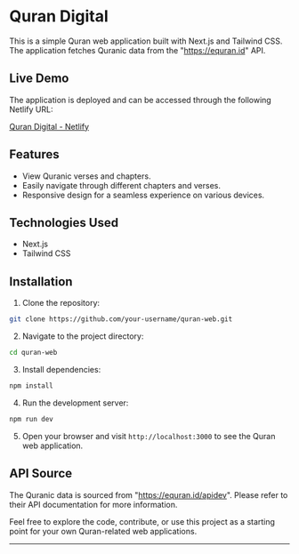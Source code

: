 # Quran Digital

This is a simple Quran web application built with Next.js and Tailwind CSS. The application fetches Quranic data from the "https://equran.id" API.

## Live Demo

The application is deployed and can be accessed through the following Netlify URL:

[Quran Digital - Netlify](https://quran-digital.netlify.app/)

## Features

- View Quranic verses and chapters.
- Easily navigate through different chapters and verses.
- Responsive design for a seamless experience on various devices.

## Technologies Used

- Next.js
- Tailwind CSS

## Installation

1. Clone the repository:

```bash
git clone https://github.com/your-username/quran-web.git
```

2. Navigate to the project directory:

```bash
cd quran-web
```

3. Install dependencies:

```bash
npm install
```

4. Run the development server:

```bash
npm run dev
```

5. Open your browser and visit `http://localhost:3000` to see the Quran web application.

## API Source

The Quranic data is sourced from "https://equran.id/apidev". Please refer to their API documentation for more information.

Feel free to explore the code, contribute, or use this project as a starting point for your own Quran-related web applications.

---